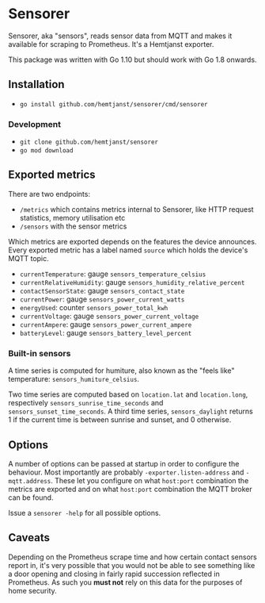 # Sensorer

Sensorer, aka "sensors", reads sensor data from MQTT and makes it available
for scraping to Prometheus. It's a Hemtjanst exporter.

This package was written with Go 1.10 but should work with Go 1.8 onwards.

## Installation

* `go install github.com/hemtjanst/sensorer/cmd/sensorer`

### Development

* `git clone github.com/hemtjanst/sensorer`
* `go mod download`

## Exported metrics

There are two endpoints:

* `/metrics` which contains metrics internal to Sensorer, like HTTP
  request statistics, memory utilisation etc
* `/sensors` with the sensor metrics

Which metrics are exported depends on the features the device announces.
Every exported metric has a label named `source` which holds the device's
MQTT topic.

* `currentTemperature`: gauge `sensors_temperature_celsius`
* `currentRelativeHumidity`: gauge `sensors_humidity_relative_percent`
* `contactSensorState`: gauge `sensors_contact_state`
* `currentPower`: gauge `sensors_power_current_watts`
* `energyUsed`: counter `sensors_power_total_kwh`
* `currentVoltage`: gauge `sensors_power_current_voltage`
* `currentAmpere`: gauge `sensors_power_current_ampere`
* `batteryLevel`: gauge `sensors_battery_level_percent`

### Built-in sensors

A time series is computed for humiture, also known as
the "feels like" temperature: `sensors_humiture_celsius`.

Two time series are computed based on `location.lat` and `location.long`,
respectively `sensors_sunrise_time_seconds` and `sensors_sunset_time_seconds`.
A third time series, `sensors_daylight` returns 1 if the current time
is between sunrise and sunset, and 0 otherwise.

## Options

A number of options can be passed at startup in order to configure the
behaviour. Most importantly are probably `-exporter.listen-address` and
`-mqtt.address`. These let you configure on what `host:port` combination
the metrics are exported and on what `host:port` combination the MQTT
broker can be found.

Issue a `sensorer -help` for all possible options.

## Caveats

Depending on the Prometheus scrape time and how certain contact sensors
report in, it's very possible that you would not be able to see something
like a door opening and closing in fairly rapid succession reflected
in Prometheus. As such you **must not** rely on this data for the purposes
of home security.
